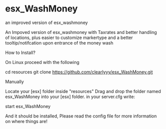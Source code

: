 # esx_WashMoney
an improved version of esx_washmoney


An Impoved version of esx_washmoney with Taxrates and better handling of locations, plus easier
to customize markertype and a better tooltip/notifcation upon entrance of the money wash

How to Install?

On Linux proceed with the following

cd resources
git clone https://github.com/clearlyyy/esx_WashMoney.git

Manually

Locate your [esx] folder inside "resources"
Drag and drop the folder named esx_WashMoney into your [esx] folder.
in your server.cfg write:

start esx_WashMoney

And it should be installed, Please read the config file for more information on where things are!
